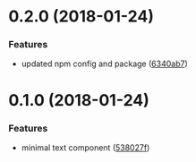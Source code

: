 <a name="0.2.0"></a>
# 0.2.0 (2018-01-24)


### Features

* updated npm config and package ([6340ab7](https://github.com/different-strokes/ui-components/commit/6340ab7))



<a name="0.1.0"></a>
# 0.1.0 (2018-01-24)


### Features

* minimal text component ([538027f](https://github.com/different-strokes/ui-components/commit/538027f))



